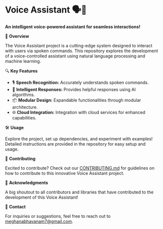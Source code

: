 

# Voice Assistant 🗣️🤖

**An intelligent voice-powered assistant for seamless interactions!**

🚀 **Overview**

The Voice Assistant project is a cutting-edge system designed to interact with users via spoken commands. This repository explores the development of a voice-controlled assistant using natural language processing and machine learning.

🔍 **Key Features**

- 🎙️ **Speech Recognition:** Accurately understands spoken commands.
- 🧠 **Intelligent Responses:** Provides helpful responses using AI algorithms.
- 📦 **Modular Design:** Expandable functionalities through modular architecture.
- 🌐 **Cloud Integration:** Integration with cloud services for enhanced capabilities.

🛠️ **Usage**

Explore the project, set up dependencies, and experiment with examples! Detailed instructions are provided in the repository for easy setup and usage.

🤝 **Contributing**

Excited to contribute? Check out our [CONTRIBUTING.md](CONTRIBUTING.md) for guidelines on how to contribute to this innovative Voice Assistant project.



🙌 **Acknowledgments**

A big shoutout to all contributors and libraries that have contributed to the development of this Voice Assistant!

📧 **Contact**

For inquiries or suggestions, feel free to reach out to meghanabhavanam7@gmail.com.
